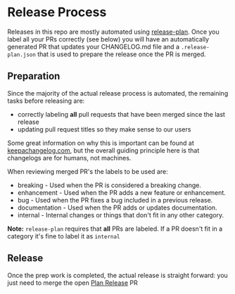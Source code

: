 # Release Process

Releases in this repo are mostly automated using [release-plan](https://github.com/embroider-build/release-plan/). Once you label all your PRs correctly (see below) you will have an automatically generated PR that updates your CHANGELOG.md file and a `.release-plan.json` that is used to prepare the release once the PR is merged.

## Preparation

Since the majority of the actual release process is automated, the remaining tasks before releasing are:

- correctly labeling **all** pull requests that have been merged since the last release
- updating pull request titles so they make sense to our users

Some great information on why this is important can be found at [keepachangelog.com](https://keepachangelog.com/en/1.1.0/), but the overall
guiding principle here is that changelogs are for humans, not machines.

When reviewing merged PR's the labels to be used are:

- breaking - Used when the PR is considered a breaking change.
- enhancement - Used when the PR adds a new feature or enhancement.
- bug - Used when the PR fixes a bug included in a previous release.
- documentation - Used when the PR adds or updates documentation.
- internal - Internal changes or things that don't fit in any other category.

**Note:** `release-plan` requires that **all** PRs are labeled. If a PR doesn't fit in a category it's fine to label it as `internal`

## Release

Once the prep work is completed, the actual release is straight forward: you just need to merge the open [Plan Release](https://github.com/ember-template-lint/ember-template-lint/pulls?q=is%3Apr+is%3Aopen+%22Prepare+Release%22+in%3Atitle) PR

